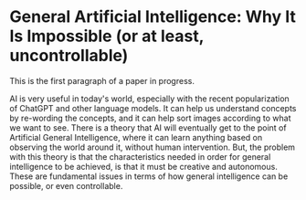 # General Artificial Intelligence: Why It Is Impossible (or at least, uncontrollable)

This is the first paragraph of a paper in progress.

AI is very useful in today's world, especially with the recent popularization of ChatGPT and other language models. It can help us understand concepts by re-wording the concepts, and it can help sort images according to what we want to see. There is a theory that AI will eventually get to the point of Artificial General Intelligence, where it can learn anything based on observing the world around it, without human intervention. But, the problem with this theory is that the characteristics needed in order for general intelligence to be achieved, is that it must be creative and autonomous. These are fundamental issues in terms of how general intelligence can be possible, or even controllable. 
